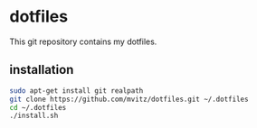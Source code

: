 # dotfiles
This git repository contains my dotfiles.

## installation
```bash
sudo apt-get install git realpath
git clone https://github.com/mvitz/dotfiles.git ~/.dotfiles
cd ~/.dotfiles
./install.sh
```
